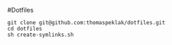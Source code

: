 #Dotfiles

    git clone git@github.com:thomaspeklak/dotfiles.git
    cd dotfiles
    sh create-symlinks.sh
